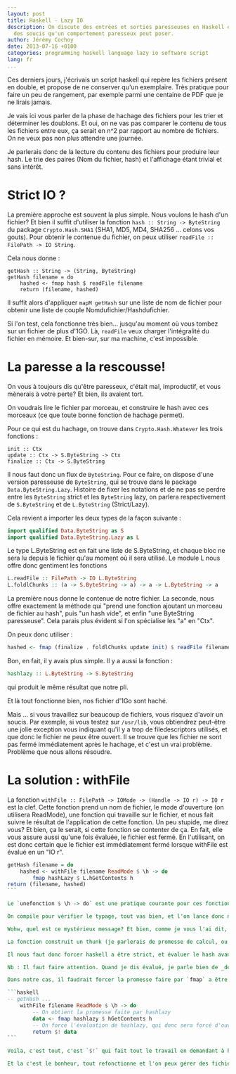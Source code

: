 ```yaml
---
layout: post
title: Haskell - Lazy IO
description: On discute des entrées et sorties paresseuses en Haskell et
  des soucis qu'un comportement paresseux peut poser.
author: Jérémy Cochoy
date: 2013-07-16 +0100
categories: programming haskell language lazy io software script
lang: fr
...
```


Ces derniers jours, j'écrivais un script haskell qui repère les fichiers présent en double, et propose de ne conserver qu'un exemplaire. Très pratique pour faire un peu de rangement, par exemple parmi une centaine de PDF que je ne lirais jamais.

Je vais ici vous parler de la phase de hachage des fichiers pour les trier et déterminer les doublons. Et oui, on ne vas pas comparer le contenu de tous les fichiers entre eux, ça serait en n^2 par rapport au nombre de fichiers. On ne veux pas non plus attendre une journée.

Je parlerais donc de la lecture du contenu des fichiers pour produire leur hash. Le trie des paires (Nom du fichier, hash) et l'affichage étant trivial et sans intérêt.

Strict IO ?
===========

La première approche est souvent la plus simple. Nous voulons le hash d'un fichier? Et bien il suffit d'utiliser la fonction `hash :: String -> ByteString` du package `Crypto.Hash.SHA1` (SHA1, MD5, MD4, SHA256 ... celons vos gouts). Pour obtenir le contenue du fichier, on peux utiliser `readFile :: FilePath -> IO String`.

Cela nous donne :
``` {.haskell}
getHash :: String -> (String, ByteString)
getHash filename = do
    hashed <- fmap hash $ readFile filename
    return (filename, hashed)
```

Il suffit alors d'appliquer `mapM getHash` sur une liste de nom de fichier pour obtenir une liste de couple Nomdufichier/Hashdufichier.

Si l'on test, cela fonctionne très bien... jusqu'au moment où vous tombez sur un fichier de plus d'1GO. Là, `readFile` veux charger l'intégralité du fichier en mémoire. Et bien-sur, sur ma machine, c'est impossible.

La paresse a la rescousse!
==========================

On vous à toujours dis qu'être paresseux, c'était mal, improductif, et vous mènerais à votre perte? Et bien, ils avaient tort.

On voudrais lire le fichier par morceau, et construire le hash avec ces morceaux (ce que toute bonne fonction de hachage permet).

Pour ce qui est du hachage, on trouve dans `Crypto.Hash.Whatever` les trois fonctions :
``` {.haskell}
init :: Ctx
update :: Ctx -> S.ByteString -> Ctx
finalize :: Ctx -> S.ByteString
```

Il nous faut donc un flux de `ByteString`. Pour ce faire, on dispose d'une version paresseuse de `ByteString`, qui se trouve dans le package `Data.ByteString.Lazy`. Histoire de fixer les notations et de ne pas se perdre entre les `ByteString` strict et les `ByteString` lazy, on parlera respectivement de `S.ByteString` et de `L.ByteString` (Strict/Lazy).

Cela revient a importer les deux types de la façon suivante :
```haskell
import qualified Data.ByteString as S
import qualified Data.ByteString.Lazy as L
```

Le type L.ByteString est en fait une liste de S.ByteString, et chaque bloc ne sera lu depuis le fichier qu'au moment où il sera utilisé. Le module L nous offre donc gentiment les fonctions
```haskell
L.readFile :: FilePath -> IO L.ByteString
L.foldlChunks :: (a -> S.ByteString -> a) -> a -> L.ByteString -> a
```

La première nous donne le contenue de notre fichier. La seconde, nous offre exactement la méthode qui "prend une fonction ajoutant un morceau de fichier au hash", puis "un hash vide", et enfin "une ByteString paresseuse". Cela parais plus évident si l'on spécialise les "a" en "Ctx".

On peux donc utiliser :
```haskell
hashed <- fmap (finalize . foldlChunks update init) $ readFile filename
```

Bon, en fait, il y avais plus simple. Il y a aussi la fonction :
```haskell
hashlazy :: L.ByteString -> S.ByteString
```
qui produit le même résultat que notre pli.

Et là tout fonctionne bien, nos fichier d'1Go sont haché.

Mais ... si vous travaillez sur beaucoup de fichiers, vous risquez d'avoir un soucis. Par exemple, si vous testez sur `/usr/lib`, vous obtiendrez peut-être une jolie exception vous indiquant qu'il y a trop de filedescriptors utilisés, et que donc le fichier ne peux être ouvert.
Il se trouve que les fichier ne sont pas fermé immédiatement après le hachage, et c'est un vrai problème. Problème que nous allons résoudre.

La solution : withFile
======================

La fonction `withFile :: FilePath -> IOMode -> (Handle -> IO r) -> IO r` est la clef. Cette fonction prend un nom de fichier, le mode d'ouverture (on utilisera ReadMode), une fonction qui travaille sur le fichier, et nous fait suivre le résultat de l'application de cette fonction. Un peu stupide, me direz vous? Et bien, ça le serait, si cette fonction se contenter de ça. En fait, elle vous assure aussi qu'une fois évaluée, le fichier est fermé. En l'utilisant, on est donc certain que le fichier est immédiatement fermé lorsque withFile est évalué en un "IO r".

````haskell
getHash filename = do
    hashed <- withFile filename ReadMode $ \h -> do
        fmap hashLazy $ L.hGetContents h
return (filename, hashed)
```

Le `unefonction $ \h -> do` est une pratique courante pour ces fonctions qui évalue un morceau de code dans un certains contexte. C'est très pratique, et on reconnaît très vite cette idiome avec un peu d'entraînement.

On compile pour vérifier le typage, tout vas bien, et l'on lance donc notre application que l'on s'attend a voir fonctionner. Et là, c'est le drame : "Illegal operation : handle is closed".

Wohw, quel est ce mystérieux message? Et bien, comme je vous l'ai dit, withFile ferme immédiatement le fichier après l'évaluation de son expression. Et que fait son évaluation? Elle retourne le hash du fichier me dite vous? Faut.

La fonction construit un thunk (je parlerais de promesse de calcul, ou plus simplement de promesse) a l'aide de "fmap ...". L’évaluation de withFile retourne alors cette promesse, plutôt que la valeur du hash. Et cette promesse, elle, ne sera évaluée que plus tard, au moment ou vous en aurez vraiment besoin, et seulement si vous en avez besoin.

Il nous faut donc forcer haskell a être strict, et évaluer le hash avant de sortir de la fonction. Il y a différentes façons de le faire. La plus simple, c'est d'utiliser l'opérateur `` `seq` `` qui force l'évaluation de l'expression a sa gauche, puis retourne l'expression a sa droite. On a aussi l’opérateur `` a ($!) b = b `seq` (a b) `` qui est une "application stricte". C'est a dire que ce qui sera a droite de `$!` sera évalué. 

Nb : Il faut faire attention. Quand je dis évalué, je parle bien de _dé-construire_ le premier niveau de l'expression. C'est a dire que si `compute 1 42` est un calcul, ceci sera remplacer par la promesse ou le résultat retournée par compute. Si compute produit une promesse plutôt qu'un résultat, l'opérateur `` `seq` `` n'évaluera pas la promesse. Il existe un opérateur `` `deepSeq` ``, qui lui vas _tout réduire_ en profondeur. Comme vous vous en doutez, c'est très coûteux et évalue des choses dont on n'auras peut-être pas besoin. Le plus souvent, on peux se contenter de `` `seq` `` appliqué au bonne endroit pour obtenir le résultat souhaité.

Dans notre cas, il faudrait forcer la promesse faire par `fmap` a être évaluée, puis la promesse faite par `hashlazy`. Vous allez voir que la solution n'est pas plus compliquée que ce que nous avions déjà écrit :

```haskell
-- getHash ...
    withFile filename ReadMode $ \h -> do
        -- On obtient la promesse faite par hashlazy
        data <- fmap hashlazy $ hGetContents h
        -- On force l'évaluation de hashlazy, qui donc sera forcé d'ouvrir le fichier et de le lire, puisque la valeur retournée est un S.ByteString, une valeur Stricte.
        return $! data
```

Voila, c'est tout, c'est `$!` qui fait tout le travail en demandant à hashlazy de gentiment s'évaluer.

Et la c'est le bonheur, tout refonctionne et l'on peux gérer des fichiers arbitrairement grand en nombre arbitrairement grand, le tout en 4 lignes.
